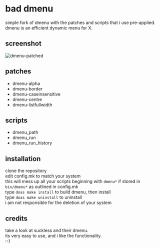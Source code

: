 bad dmenu
=============
simple fork of dmenu with the patches and scripts that i use pre-applied.<br/>
dmenu is an efficient dynamic menu for X.

screenshot
----------
![dmenu-patched](example.png?raw=true)

patches
-------
* dmenu-alpha
* dmenu-border
* dmenu-caseinsensitive
* dmenu-centre
* dmenu-listfullwidth

scripts
-------
* dmenu_path
* dmenu_run
* dmenu_run_history

installation
------------
clone the repository<br/>
edit config.mk to match your system<br/>
this will mess up all your scripts beginning with `dmenu*` if stored in `bin/dmenu*` as outlined in config.mk<br/>
type `doas make install` to build dmenu, then install<br/>
type `doas make uninstall` to uninstall<br/>
i am not responsible for the deletion of your system

credits
-------
take a look at suckless and their dmenu.<br/>
its very easy to use, and i like the functionality.<br/>
:-)
